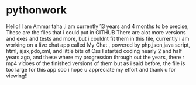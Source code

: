 # pythonwork
Hello! I am Ammar taha ,i am currently 13 years and 4 months to be precise, 
These are the files that i could put in GITHUB
There are alot more versions and exes and tests and more, but i couldnt fit them in this file,
currently i am working on a live chat app called My Chat , powered by php,json,java script, html, ajax,pdo,xml, and little bits of Css
I started coding nearly 2 and half years ago, and these where my progression through out the years,
there r mp4 vidoes of the finished versions of them but as i said before, the file is too large for this app
soo i hope u appreciate my effort and thank u for viewing!!
